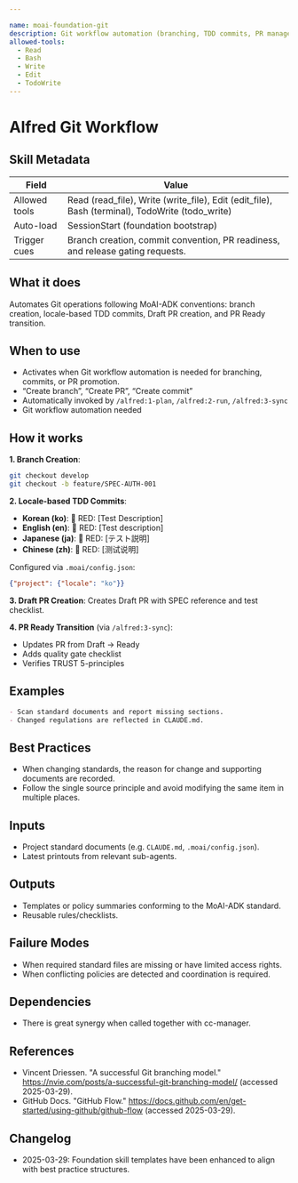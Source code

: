 ```yaml
---

name: moai-foundation-git
description: Git workflow automation (branching, TDD commits, PR management). Use when standardizing Git practices across the project.
allowed-tools:
  - Read
  - Bash
  - Write
  - Edit
  - TodoWrite
---
```


# Alfred Git Workflow

## Skill Metadata
| Field | Value |
| ----- | ----- |
| Allowed tools | Read (read_file), Write (write_file), Edit (edit_file), Bash (terminal), TodoWrite (todo_write) |
| Auto-load | SessionStart (foundation bootstrap) |
| Trigger cues | Branch creation, commit convention, PR readiness, and release gating requests. |

## What it does

Automates Git operations following MoAI-ADK conventions: branch creation, locale-based TDD commits, Draft PR creation, and PR Ready transition.

## When to use

- Activates when Git workflow automation is needed for branching, commits, or PR promotion.
- “Create branch”, “Create PR”, “Create commit”
- Automatically invoked by `/alfred:1-plan`, `/alfred:2-run`, `/alfred:3-sync`
- Git workflow automation needed

## How it works

**1. Branch Creation**:
```bash
git checkout develop
git checkout -b feature/SPEC-AUTH-001
```

**2. Locale-based TDD Commits**:
- **Korean (ko)**: 🔴 RED: [Test Description]
- **English (en)**: 🔴 RED: [Test description]
- **Japanese (ja)**: 🔴 RED: [テスト説明]
- **Chinese (zh)**: 🔴 RED: [测试说明]

Configured via `.moai/config.json`:
```json
{"project": {"locale": "ko"}}
```

**3. Draft PR Creation**:
Creates Draft PR with SPEC reference and test checklist.

**4. PR Ready Transition** (via `/alfred:3-sync`):
- Updates PR from Draft → Ready
- Adds quality gate checklist
- Verifies TRUST 5-principles

## Examples
```markdown
- Scan standard documents and report missing sections.
- Changed regulations are reflected in CLAUDE.md.
```

## Best Practices
- When changing standards, the reason for change and supporting documents are recorded.
- Follow the single source principle and avoid modifying the same item in multiple places.

## Inputs
- Project standard documents (e.g. `CLAUDE.md`, `.moai/config.json`).
- Latest printouts from relevant sub-agents.

## Outputs
- Templates or policy summaries conforming to the MoAI-ADK standard.
- Reusable rules/checklists.

## Failure Modes
- When required standard files are missing or have limited access rights.
- When conflicting policies are detected and coordination is required.

## Dependencies
- There is great synergy when called together with cc-manager.

## References
- Vincent Driessen. "A successful Git branching model." https://nvie.com/posts/a-successful-git-branching-model/ (accessed 2025-03-29).
- GitHub Docs. "GitHub Flow." https://docs.github.com/en/get-started/using-github/github-flow (accessed 2025-03-29).

## Changelog
- 2025-03-29: Foundation skill templates have been enhanced to align with best practice structures.
